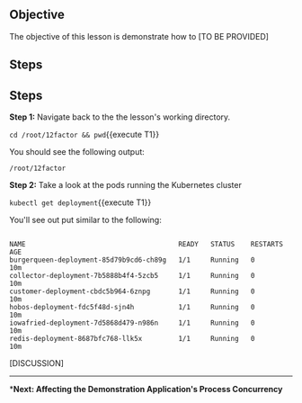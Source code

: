 ## Objective
The objective of this lesson is demonstrate how to [TO BE PROVIDED]

## Steps

## Steps

**Step 1:** Navigate back to the the lesson's working directory.

`cd /root/12factor && pwd`{{execute T1}}

You should see the following output:

`/root/12factor`

**Step 2:** Take a look at the pods running the Kubernetes cluster

`kubectl get deployment`{{execute T1}}

You'll see out put similar to the following:

```

NAME                                      READY   STATUS    RESTARTS   AGE
burgerqueen-deployment-85d79b9cd6-ch89g   1/1     Running   0          10m
collector-deployment-7b5888b4f4-5zcb5     1/1     Running   0          10m
customer-deployment-cbdc5b964-6znpg       1/1     Running   0          10m
hobos-deployment-fdc5f48d-sjn4h           1/1     Running   0          10m
iowafried-deployment-7d5868d479-n986n     1/1     Running   0          10m
redis-deployment-8687bfc768-llk5x         1/1     Running   0          10m

```

[DISCUSSION]


---

***Next: Affecting the Demonstration Application's Process Concurrency**